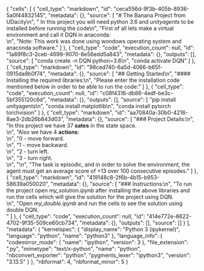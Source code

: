 {
 "cells": [
  {
   "cell_type": "markdown",
   "id": "ceca556d-9f3b-405b-8936-5a0f44832145",
   "metadata": {},
   "source": [
    "# The Banana Project from UDacity\n",
    " In this project you will need *python* 3.6 and *unityagents* to be installed before running the code\n",
    "First of all lets make a virtual environment and call it DQN in anaconda: <br>\n",
    "Note: This work was done using wondows operating system and anaconda software."
   ]
  },
  {
   "cell_type": "code",
   "execution_count": null,
   "id": "1a89f8c3-2ceb-4699-9070-8e56edd5a843",
   "metadata": {},
   "outputs": [],
   "source": [
    "conda create -n DQN python=3.6\n",
    "conda activate DQN"
   ]
  },
  {
   "cell_type": "markdown",
   "id": "98ced740-6a5d-4066-b65f-0915da8b0f74",
   "metadata": {},
   "source": [
    "## Getting Started\n",
    "#### Installing the required libraries:\n",
    "Please enter the installation code mentioned below in order to be able to run the code:"
   ]
  },
  {
   "cell_type": "code",
   "execution_count": null,
   "id": "c08f4316-db86-4edf-be3c-5bf355120c6d",
   "metadata": {},
   "outputs": [],
   "source": [
    "pip install unityagents\n",
    "conda install matplotlib\n",
    "conda install pytorch torchvision"
   ]
  },
  {
   "cell_type": "markdown",
   "id": "aa70840a-30b0-4216-8ae3-2db26b843d03",
   "metadata": {},
   "source": [
    "### Project Details:\n",
    "In this project we have 37 **sates** in the state space.<br>\n",
    "Also we have 4 **actions**:<br>\n",
    "0 - move forward.<br>\n",
    "1 - move backward.<br>\n",
    "2 - turn left.<br>\n",
    "3 - turn right.<br>\n",
    "\n",
    "The task is episodic, and in order to solve the environment, the agent must get an average score of +13 over 100 consecutive episodes."
   ]
  },
  {
   "cell_type": "markdown",
   "id": "419148c8-2f6b-4b15-b953-58639a050020",
   "metadata": {},
   "source": [
    "### Instructions:\n",
    "To run the project open *my_solution.ipynb* after installing the above libraries and run the cells which will give the solution for the project using DQN.<br>\n",
    "Open *my_double.ipynb* and run the cells to see the solution using double DQN.<br>"
   ]
  },
  {
   "cell_type": "code",
   "execution_count": null,
   "id": "414e772e-6622-4702-9f35-509ce60cb734",
   "metadata": {},
   "outputs": [],
   "source": []
  }
 ],
 "metadata": {
  "kernelspec": {
   "display_name": "Python 3 (ipykernel)",
   "language": "python",
   "name": "python3"
  },
  "language_info": {
   "codemirror_mode": {
    "name": "ipython",
    "version": 3
   },
   "file_extension": ".py",
   "mimetype": "text/x-python",
   "name": "python",
   "nbconvert_exporter": "python",
   "pygments_lexer": "ipython3",
   "version": "3.13.5"
  }
 },
 "nbformat": 4,
 "nbformat_minor": 5
}
